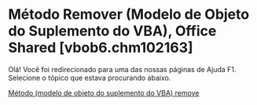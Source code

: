 
# Método Remover (Modelo de Objeto do Suplemento do VBA), Office Shared [vbob6.chm102163]

Olá! Você foi redirecionado para uma das nossas páginas de Ajuda F1. Selecione o tópico que estava procurando abaixo.

[Método (modelo de objeto do suplemento do VBA) remove](http://msdn.microsoft.com/library/acc163b9-e5ad-ef39-013a-614fc24bcde1%28Office.15%29.aspx)

